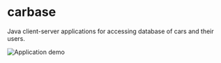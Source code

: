 # carbase
Java client-server applications for accessing database of cars and their users.

![Application demo](video/showcase.gif)
